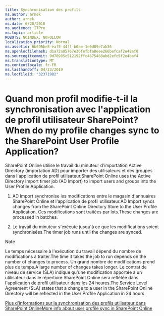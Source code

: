 ```yaml
---
title: Synchronisation des profils
ms.author: arnek
author: arnek
ms.date: 6/20/2018
ms.audience: ITPro
ms.topic: article
ROBOTS: NOINDEX, NOFOLLOW
localization_priority: Normal
ms.assetid: 6b695be8-eaf5-44ff-b0ae-1e0d89e7ab36
ms.openlocfilehash: d1a72a85767e36fefbfa8eee266befcaf2e48af0
ms.sourcegitcommit: 9d78905c512192ffc4675468abd2efc5f2e4baf4
ms.translationtype: MT
ms.contentlocale: fr-FR
ms.lasthandoff: 04/23/2019
ms.locfileid: "32371982"
---
```

# <a name="when-do-my-profile-changes-sync-to-the-sharepoint-user-profile-application"></a><span data-ttu-id="601a4-102">Quand mon profil modifie-t-il la synchronisation avec l'application de profil utilisateur SharePoint?</span><span class="sxs-lookup"><span data-stu-id="601a4-102">When do my profile changes sync to the SharePoint User Profile Application?</span></span>

<span data-ttu-id="601a4-103">SharePoint Online utilise le travail du minuteur d'importation Active Directory (importation AD) pour importer des utilisateurs et des groupes dans l'application de profil utilisateur.</span><span class="sxs-lookup"><span data-stu-id="601a4-103">SharePoint Online uses the Active Directory Import timer job (AD Import) to import users and groups into the User Profile Application.</span></span> 
  
1. <span data-ttu-id="601a4-104">AD Import synchronise les modifications entre le magasin d'annuaires SharePoint Online et l'application de profil utilisateur.</span><span class="sxs-lookup"><span data-stu-id="601a4-104">AD Import syncs changes from the SharePoint Online Directory Store to the User Profile Application.</span></span> <span data-ttu-id="601a4-105">Ces modifications sont traitées par lots.</span><span class="sxs-lookup"><span data-stu-id="601a4-105">These changes are processed in batches.</span></span>
    
2. <span data-ttu-id="601a4-106">Le travail du minuteur s'exécute jusqu'à ce que les modifications soient synchronisées.</span><span class="sxs-lookup"><span data-stu-id="601a4-106">The timer job runs until the changes are synced.</span></span>
    
> [!NOTE]
> <span data-ttu-id="601a4-107">Le temps nécessaire à l'exécution du travail dépend du nombre de modifications à traiter.</span><span class="sxs-lookup"><span data-stu-id="601a4-107">The time it takes the job to run depends on the number of changes to process.</span></span> <span data-ttu-id="601a4-108">Un grand nombre de modifications prend plus de temps.</span><span class="sxs-lookup"><span data-stu-id="601a4-108">A large number of changes takes longer.</span></span> <span data-ttu-id="601a4-109">Le contrat de niveau de service (SLA) indique qu'une modification apportée à un utilisateur dans le répertoire SharePoint Online sera reflétée dans l'application de profil utilisateur dans les 24 heures.</span><span class="sxs-lookup"><span data-stu-id="601a4-109">The Service Level Agreement (SLA) states that a change to a user in the SharePoint Online Directory will be reflected in the User Profile Application in 24 hours.</span></span> 
  
[<span data-ttu-id="601a4-110">Plus d'informations sur la synchronisation des profils utilisateur dans SharePoint Online</span><span class="sxs-lookup"><span data-stu-id="601a4-110">More info about user profile sync in SharePoint Online</span></span>](https://go.microsoft.com/fwlink/?linkid=875671)
  

